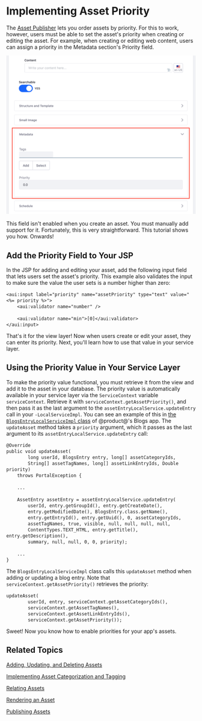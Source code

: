 # Implementing Asset Priority [](id=implementing-asset-priority)

The 
[Asset Publisher](/discover/portal/-/knowledge_base/7-1/publishing-assets) 
lets you order assets by priority. For this to work, however, users must be able
to set the asset's priority when creating or editing the asset. For example,
when creating or editing web content, users can assign a priority in the
Metadata section's Priority field. 

![Figure 1: The Priority field lets users set an asset's priority.](../../images/web-content-categorization.png)

This field isn't enabled when you create an asset. You must manually add support
for it. Fortunately, this is very straightforward. This tutorial shows you how.
Onwards! 

## Add the Priority Field to Your JSP [](id=add-the-priority-field-to-your-jsp)

In the JSP for adding and editing your asset, add the following input field 
that lets users set the asset's priority. This example also validates the input 
to make sure the value the user sets is a number higher than zero: 

    <aui:input label="priority" name="assetPriority" type="text" value="<%= priority %>">
        <aui:validator name="number" />

        <aui:validator name="min">[0]</aui:validator>
    </aui:input>

That's it for the view layer! Now when users create or edit your asset, they can
enter its priority. Next, you'll learn how to use that value in your service
layer. 

## Using the Priority Value in Your Service Layer [](id=using-the-priority-value-in-your-service-layer)

To make the priority value functional, you must retrieve it from the view and
add it to the asset in your database. The priority value is automatically
available in your service layer via the `ServiceContext` variable
`serviceContext`. Retrieve it with `serviceContext.getAssetPriority()`, and then
pass it as the last argument to the `assetEntryLocalService.updateEntry` call in
your `-LocalServiceImpl`. You can see an example of this in 
[the `BlogsEntryLocalServiceImpl` class](https://github.com/liferay/liferay-portal/blob/master/modules/apps/blogs/blogs-service/src/main/java/com/liferay/blogs/service/impl/BlogsEntryLocalServiceImpl.java)
of @product@'s Blogs app. The `updateAsset` method takes a `priority` argument,
which it passes as the last argument to its 
`assetEntryLocalService.updateEntry` 
call: 

    @Override
    public void updateAsset(
            long userId, BlogsEntry entry, long[] assetCategoryIds,
            String[] assetTagNames, long[] assetLinkEntryIds, Double priority)
        throws PortalException {

        ...

        AssetEntry assetEntry = assetEntryLocalService.updateEntry(
            userId, entry.getGroupId(), entry.getCreateDate(),
            entry.getModifiedDate(), BlogsEntry.class.getName(),
            entry.getEntryId(), entry.getUuid(), 0, assetCategoryIds,
            assetTagNames, true, visible, null, null, null, null,
            ContentTypes.TEXT_HTML, entry.getTitle(), entry.getDescription(),
            summary, null, null, 0, 0, priority);

        ...
	}

The `BlogsEntryLocalServiceImpl` class calls this `updateAsset` method when 
adding or updating a blog entry. Note that `serviceContext.getAssetPriority()` 
retrieves the priority: 

    updateAsset(
            userId, entry, serviceContext.getAssetCategoryIds(),
            serviceContext.getAssetTagNames(),
            serviceContext.getAssetLinkEntryIds(),
            serviceContext.getAssetPriority());

Sweet! Now you know how to enable priorities for your app's assets. 

## Related Topics [](id=related-topics)

[Adding, Updating, and Deleting Assets](/develop/tutorials/-/knowledge_base/7-1/adding-updating-and-deleting-assets)

[Implementing Asset Categorization and Tagging](/develop/tutorials/-/knowledge_base/7-1/implementing-asset-categorization-and-tagging)

[Relating Assets](/develop/tutorials/-/knowledge_base/7-1/relating-assets)

[Rendering an Asset](/develop/tutorials/-/knowledge_base/7-1/rendering-an-asset)

[Publishing Assets](/discover/portal/-/knowledge_base/7-1/publishing-assets)
